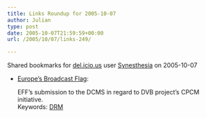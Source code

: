 ```yaml
---
title: Links Roundup for 2005-10-07
author: Julian
type: post
date: 2005-10-07T21:59:59+00:00
url: /2005/10/07/links-249/

---
```

Shared bookmarks for [del.icio.us][1] user  [Synesthesia][2] on 2005-10-07

  * [Europe&#8217;s Broadcast Flag][3]:
  
    EFF&#8217;s submission to the DCMS in regard to DVB project&#8217;s CPCM initiative.   
    Keywords: [DRM][4]

 [1]: http://del.icio.us/
 [2]: http://del.icio.us/synesthesia
 [3]: http://www.eff.org/IP/DVB/dvb_critique.php "http://www.eff.org/IP/DVB/dvb_critique.php"
 [4]: http://del.icio.us/synesthesia/DRM